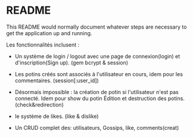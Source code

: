 # README

This README would normally document whatever steps are necessary to get the
application up and running.

Les fonctionnalités inclusent :

* Un système de login / logout avec une page de connexion(login) et d'inscription(Sign up). (gem bcrypt & session)

* Les potins créés sont associés à l'utilisateur en cours, idem pour les commentaires. (session[:user_id])

* Désormais impossible : la création de potin si l'utilisateur n'est pas connecté. Idem pour show du potin
    Édition et destruction des potins. (check&redirection)

* le système de likes. (like & dislike)

* Un CRUD complet des: utilisateurs, Gossips, like, comments(creat) 


